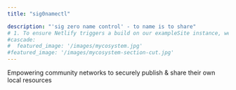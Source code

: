 ```yaml
---
title: "sig0namectl"

description: "'sig zero name control' - to name is to share"
# 1. To ensure Netlify triggers a build on our exampleSite instance, we need to change a file in the exampleSite directory.
#cascade:
#  featured_image: '/images/mycosystem.jpg'
#featured_image: '/images/mycosystem-section-cut.jpg'
---
```

Empowering community networks to securely publish & share their own local resources
